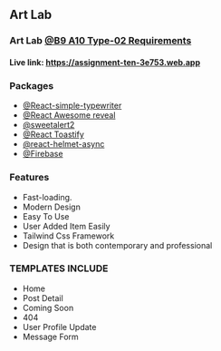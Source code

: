 ## Art Lab
### Art Lab [@B9 A10 Type-02 Requirements](file:///C:/Node/B9--Assaignment-10-main/B9%20A10%20Type-02%20Requirements.pdf)

#### Live link: https://assignment-ten-3e753.web.app

### Packages
- [@React-simple-typewriter](https://www.npmjs.com/package/react-simple-typewriter)
- [@React Awesome reveal](https://www.npmjs.com/package/react-awesome-reveal)
- [@sweetalert2](https://sweetalert2.github.io/)
- [@React Toastify](https://www.npmjs.com/package/react-toastify)
- [@react-helmet-async](https://www.npmjs.com/package/react-helmet-async)
- [@Firebase](https://firebase.google.com)


### Features
- Fast-loading.
- Modern Design
- Easy To Use
- User Added Item Easily
- Tailwind Css Framework
- Design that is both contemporary and professional

### TEMPLATES INCLUDE
- Home
- Post Detail
- Coming Soon
- 404 
- User Profile Update
- Message Form